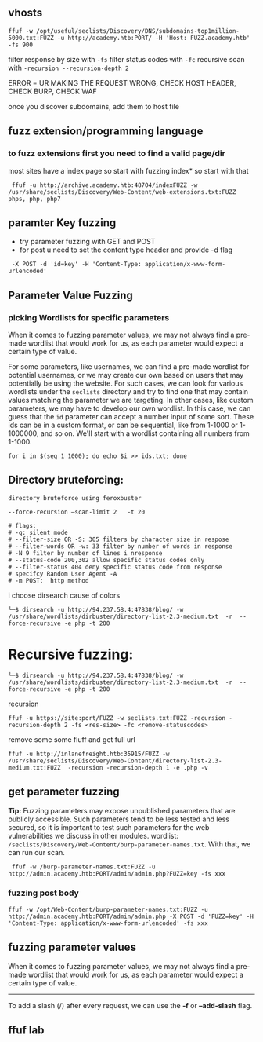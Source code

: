 
## vhosts
```shell-session
ffuf -w /opt/useful/seclists/Discovery/DNS/subdomains-top1million-5000.txt:FUZZ -u http://academy.htb:PORT/ -H 'Host: FUZZ.academy.htb' -fs 900
```

filter response by size with `-fs`
filter status codes with `-fc`
recursive scan with `-recursion --recursion-depth 2`

ERROR = UR MAKING THE REQUEST WRONG, CHECK HOST HEADER, CHECK BURP, CHECK WAF

once you discover subdomains, add them to host file
##  fuzz extension/programming language

### to fuzz extensions first you need to find a valid page/dir
most sites have a index page so start with fuzzing index* so start with that
```
 ffuf -u http://archive.academy.htb:48704/indexFUZZ -w /usr/share/seclists/Discovery/Web-Content/web-extensions.txt:FUZZ
phps, php, php7
```

## paramter  Key fuzzing
- try parameter fuzzing with GET and POST
- for post u need to set the content type header  and provide -d flag 
```shell-session
 -X POST -d 'id=key' -H 'Content-Type: application/x-www-form-urlencoded'
```

## Parameter Value Fuzzing
###  picking Wordlists for specific parameters
When it comes to fuzzing parameter values, we may not always find a pre-made wordlist that would work for us, as each parameter would expect a certain type of value.

For some parameters, like usernames, we can find a pre-made wordlist for potential usernames, or we may create our own based on users that may potentially be using the website. For such cases, we can look for various wordlists under the `seclists` directory and try to find one that may contain values matching the parameter we are targeting. In other cases, like custom parameters, we may have to develop our own wordlist. In this case, we can guess that the `id` parameter can accept a number input of some sort. These ids can be in a custom format, or can be sequential, like from 1-1000 or 1-1000000, and so on. We'll start with a wordlist containing all numbers from 1-1000.
```shell-session
for i in $(seq 1 1000); do echo $i >> ids.txt; done
```

## Directory bruteforcing:

`directory bruteforce using feroxbuster`
```
--force-recursion –scan-limit 2   -t 20

# flags:
# -q: silent mode
# --filter-size OR -S: 305 filters by character size in respose
# --filter-words OR -w: 33 filter by number of words in response
# -N 9 filter by number of lines i nresponse
# --status-code 200,302 allow specific status codes only
# --filter-status 404 deny specific status code from response
# specifcy Random User Agent -A
# -m POST:  http method
```
i choose dirsearch cause of colors
```
└─$ dirsearch -u http://94.237.58.4:47838/blog/ -w /usr/share/wordlists/dirbuster/directory-list-2.3-medium.txt  -r  --force-recursive -e php -t 200

```

# Recursive fuzzing:

```
└─$ dirsearch -u http://94.237.58.4:47838/blog/ -w /usr/share/wordlists/dirbuster/directory-list-2.3-medium.txt  -r  --force-recursive -e php -t 200

```
recursion
```
ffuf -u https://site:port/FUZZ -w seclists.txt:FUZZ -recursion -recursion-depth 2 -fs <res-size> -fc <remove-statuscodes>
```

remove some some fluff and get full url
```
ffuf -u http://inlanefreight.htb:35915/FUZZ -w /usr/share/seclists/Discovery/Web-Content/directory-list-2.3-medium.txt:FUZZ  -recursion -recursion-depth 1 -e .php -v
```

## get parameter fuzzing
**Tip:** Fuzzing parameters may expose unpublished parameters that are publicly accessible. Such parameters tend to be less tested and less secured, so it is important to test such parameters for the web vulnerabilities we discuss in other modules.
wordlist: `/seclists/Discovery/Web-Content/burp-parameter-names.txt`. With that, we can run our scan.
```shell-session
 ffuf -w /burp-parameter-names.txt:FUZZ -u http://admin.academy.htb:PORT/admin/admin.php?FUZZ=key -fs xxx
```

### fuzzing post body
```shell-session
ffuf -w /opt/Web-Content/burp-parameter-names.txt:FUZZ -u http://admin.academy.htb:PORT/admin/admin.php -X POST -d 'FUZZ=key' -H 'Content-Type: application/x-www-form-urlencoded' -fs xxx
```


## fuzzing parameter values
When it comes to fuzzing parameter values, we may not always find a pre-made wordlist that would work for us, as each parameter would expect a certain type of value.

-------------------
To add a slash (/) after every request, we can use the **-f** or **–add-slash** flag.

## ffuf lab

